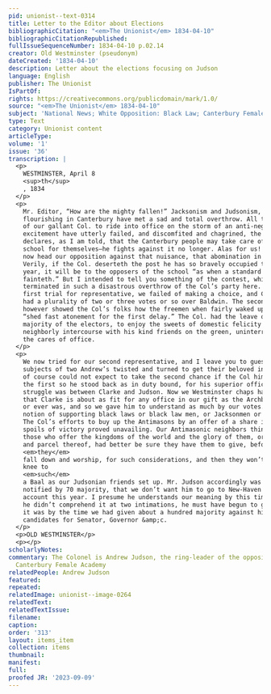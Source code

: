 ```yaml
---
pid: unionist--text-0314
title: Letter to the Editor about Elections
bibliographicCitation: "<em>The Unionist</em> 1834-04-10"
bibliographicCitationRepublished: 
fullIssueSequenceNumber: 1834-04-10 p.02.14
creator: Old Westminster (pseudonym)
dateCreated: '1834-04-10'
description: Letter about the elections focusing on Judson
language: English
publisher: The Unionist
IsPartOf: 
rights: https://creativecommons.org/publicdomain/mark/1.0/
source: "<em>The Unionist</em> 1834-04-10"
subject: 'National News; White Opposition: Black Law; Canterbury Female Academy'
type: Text
category: Unionist content
articleType: 
volume: '1'
issue: '36'
transcription: |
  <p>
    WESTMINSTER, April 8
    <sup>th</sup>
    , 1834
  </p>
  <p>
    Mr. Editor, “How are the mighty fallen!” Jacksonism and Judsonism, recently so
    flourishing in Canterbury have met a sad and total overthrow. All the efforts
    of our gallant Col. to ride into office on the storm of an anti-negro
    excitement have utterly failed, and discomfited and chagrined, the Col.
    declares, as I am told, that the Canterbury people may take care of the black
    school for themselves—he fights against it no longer. Alas for us! Who shall
    now head our opposition against that nuisance, that abomination in our eyes!
    Verily, if the Col. deserteth the post he has so bravely occupied the past
    year, it will be to the opposers of the school “as when a standard bearer
    fainteth.” But I intended to tell you something of the contest, which has
    terminated in such a disastrous overthrow of the Col’s party here. At our
    first trial for representative, we failed of making a choice, and Col. Judson
    had a plurality of two or three votes or so over Baldwin. The second trial
    however showed the Col’s folks how the freemen when fairly waked up, could
    “shed fast atonement for the first delay.” The Col. had the leave of about 60
    majority of the electors, to enjoy the sweets of domestic felicity and of
    neighborly intercourse with his kind friends on the green, uninterrupted by
    the cares of office.
  </p>
  <p>
    We now tried for our second representative, and I leave you to guess how the
    subjects of two Andrew’s twisted and turned to get their beloved in. Mr. Lyon
    of course could not expect to take the second chance if the Col himself lost
    the first so he stood back as in duty bound, for his superior officer, and the
    struggle was between Clarke and Judson. Now we Westminster chaps have an idea
    that Clarke is about as fit for any office in our gift as the Archbishop is,
    or ever was, and so we gave him to understand as much by our votes. We have no
    notion of supporting black laws or black law men, or Jacksonmen or Judsonmen.
    The Col’s efforts to buy up the Antimasons by an offer of a share in the
    spoils of victory proved unavailing. Our Antimasonic neighbors think that
    those who offer the kingdoms of the world and the glory of them, or any part
    and parcel thereof, had better be sure they have them to give, before
    <em>they</em>
    fall down and worship, for such considerations, and then they won’t bow the
    knee to
    <em>such</em>
    a Baal as our Judsonian friends set up. Mr. Judson accordingly was again
    notified by 70 majority, that we don’t want him to go to New-Haven on our
    account this year. I presume he understands our meaning by this time, for if
    he didn’t comprehend it at two intimations, he must have begun to guess what
    it was by the time we had given about a hundred majority against his
    candidates for Senator, Governor &amp;c.
  </p>
  <p>OLD WESTMINSTER</p>
  <p></p>
scholarlyNotes: 
commentary: The Colonel is Andrew Judson, the ring-leader of the opposition to the
  Canterbury Female Academy
relatedPeople: Andrew Judson
featured: 
repeated: 
relatedImage: unionist--image-0264
relatedText: 
relatedTextIssue: 
filename: 
caption: 
order: '313'
layout: items_item
collection: items
thumbnail: 
manifest: 
full: 
proofed JR: '2023-09-09'
---
```

